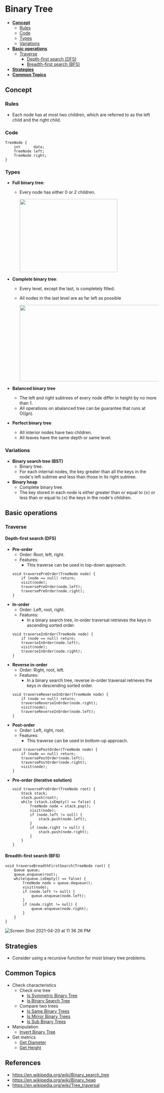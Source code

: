 # Binary Tree

- [**Concept**](#concept)
   - [Rules](#rules)
   - [Code](#code)
   - [Types](#types)
   - [Variations](#variations)
- [**Basic operations**](#basic-operations)
   - [Traverse](#traverse)
      - [Depth-first search (DFS)](#depth-first-search-dfs)
      - [Breadth-first search (BFS)](#breadth-first-search-bfs)
- [**Strategies**](#strategies)
- [**Common Topics**](#common-topics)

## Concept
### Rules
- Each node has at most two children, which are referred to as the left child and the right child.

### Code
```
TreeNode {
    int      data;
    TreeNode left;
    TreeNode right;
}
```

### Types
- **Full binary tree**: 
   - Every node has either 0 or 2 children.

     <img src="https://user-images.githubusercontent.com/8989447/115163571-0d4a9780-a067-11eb-8615-873f5aa8fdb9.png" width="320" height="239">

- **Complete binary tree**: 
   - Every level, except the last, is completely filled.
   - All nodes in the last level are as far left as possible

     <img src="https://user-images.githubusercontent.com/8989447/115163595-26ebdf00-a067-11eb-93a6-a54c8dd83bf2.png" width="480" height="250">

- **Balanced binary tree**
   - The left and right subtrees of every node differ in height by no more than 1.
   - All operations on abalanced tree can be guarantee that runs at O(*lg*n).
- **Perfect binary tree**
   - All interior nodes have two children.
   - All leaves have the same depth or same level.

### Variations
- **Binary search tree (BST)**
   - Binary tree.
   - For each internal nodes, the key greater than all the keys in the node's left subtree and less than those in its right subtree.
- **Binary heap**
   - Complete binary tree.
   - The key stored in each node is either greater than or equal to (≥) or less than or equal to (≤) the keys in the node's children.

## Basic operations
### Traverse
#### Depth-first search (DFS)
- **Pre-order**
   - Order: Root, left, right.
   - Features:
      - This traverse can be used in top-down approach.
  ```
  void traversePreOrder(TreeNode node) {
      if (node == null) return;
      visit(node);
      traversePreOrder(node.left);
      traversePreOrder(node.right);
  }
  ```
- **In-order**
   - Order: Left, root, right.
   - Features:
      - In a binary search tree, in-order traversal retrieves the keys in ascending sorted order.
  ```
  void traverseInOrder(TreeNode node) {
      if (node == null) return;
      traverseInOrder(node.left);
      visit(node);
      traverseInOrder(node.right);
  }
  ```
- **Reverse in-order**
   - Order: Right, root, left.
   - Features:
      - In a binary search tree, reverse in-order traversal retrieves the keys in descending sorted order.
  ```
  void traverseReverseInOrder(TreeNode node) {
      if (node == null) return;
      traverseReverseInOrder(node.right);
      visit(node);
      traverseReverseInOrder(node.left);
  }
  ```
- **Post-order**
   - Order: Left, right, root.
   - Features:
      - This traverse can be used in bottom-up approach.
  ```
  void traversePostOrder(TreeNode node) {
      if (node == null) return;
      traversePostOrder(node.left);
      traversePostOrder(node.right);
      visit(node);
  }
  ```
- **Pre-order (iterative solution)**
  ```
  void traversePreOrder(TreeNode root) {
      Stack stack;
      stack.push(root);
      while (stack.isEmpty() == false) {
          TreeNode node = stack.pop();
          visit(node);
          if (node.left != null) { 
              stack.push(node.left);
          }
          if (node.right != null) {
              stack.push(node.right);
          }
      }
  }
  ```
  
#### Breadth-first search (BFS)
  ```
  void traverseBreadthFirstSearch(TreeNode root) {
      Queue queue;
      queue.enqueue(root);
      while(queue.isEmpty() == false) {
          TreeNode node = queue.dequeue();
          visit(node);
          if (node.left != null) { 
              queue.enqueue(node.left);
          }
          if (node.right != null) {
              queue.enqueue(node.right);
          }
      }
  }
  ```
  ![Screen Shot 2021-04-20 at 11 36 26 PM](https://user-images.githubusercontent.com/8989447/115501908-4a628580-a231-11eb-8042-a151014242bf.png)

## Strategies
- Consider using a recursive function for most binary tree problems.

## Common Topics
- Check characteristics
   - Check one tree
      - [Is Symmetric Binary Tree]()
      - [Is Binary Search Tree]()
   - Compare two trees
      - [Is Same Binary Trees]()
      - [Is Mirror Binary Trees]()
      - [Is Sub Binary Trees]()
- Manipulation
   - [Invert Binary Tree]()
- Get metrics
   - [Get Diameter]()
   - [Get Height]()

## References
- https://en.wikipedia.org/wiki/Binary_search_tree
- https://en.wikipedia.org/wiki/Binary_heap
- https://en.wikipedia.org/wiki/Tree_traversal
